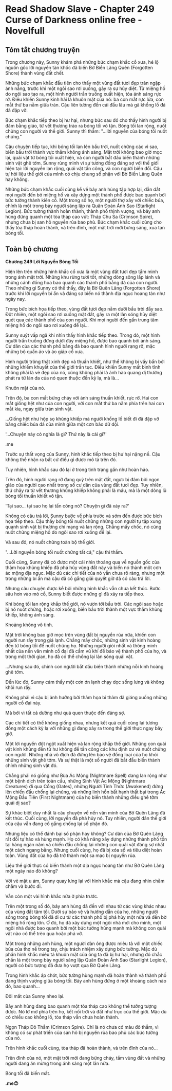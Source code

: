 # Read Shadow Slave - Chapter 249 Curse of Darkness online free - Novelfull

## Tóm tắt chương truyện

Trong chương này, Sunny khám phá những bức chạm khắc cổ xưa, hé lộ nguồn gốc lời nguyền tàn khốc đã biến Bờ Biển Lãng Quên (Forgotten Shore) thành vùng đất chết.

Những bức chạm khắc đầu tiên cho thấy một vùng đất tươi đẹp tràn ngập ánh nắng, trước khi một ngôi sao rơi xuống, gây ra sự hủy diệt. Từ miệng hố do ngôi sao tạo ra, một hình người trần truồng xuất hiện, tỏa ánh sáng rực rỡ. Điều khiến Sunny kinh hãi là khuôn mặt của nó: ba con mắt rực lửa, con mắt thứ ba nằm giữa trán. Cậu liên tưởng đến cái đầu lâu mà gã khổng lồ đá đã đập vỡ.

Bức chạm khắc tiếp theo bị hư hại, nhưng bức sau đó cho thấy hình người bị đâm bằng giáo, từ vết thương trào ra bóng tối vô tận. Bóng tối lan rộng, nuốt chửng con người và thế giới. Sunny thì thầm: "...lời nguyền của bóng tối nuốt chửng."

Câu chuyện tiếp tục, khi bóng tối lan lên bầu trời, nuốt chửng các vì sao, biến bầu trời thành vực thẳm không ánh sáng. Mặt trời không bao giờ mọc lại, quái vật từ bóng tối xuất hiện, và con người bắt đầu biến thành những sinh vật ghê tởm. Sunny rùng mình vì sự tương đồng đáng sợ với thế giới hiện tại: lời nguyền lan rộng, quái vật tấn công, và con người biến đổi. Cậu tự hỏi liệu thế giới của mình có chịu chung số phận với Bờ Biển Lãng Quên hay không.

Những bức chạm khắc cuối cùng kể về bảy anh hùng tập hợp lại, dẫn dắt mọi người đến bờ miệng hố và xây dựng một thành phố được bao quanh bởi bức tường thành kiên cố. Một trong số họ, một người thợ xây với chiếc búa, chính là một trong bảy người sáng lập ra Quân Đoàn Ánh Sao (Starlight Legion). Bức tường thành hoàn thành, thành phố thịnh vượng, và bảy anh hùng đứng quanh một tòa tháp cao vút: Tháp Chu Sa (Crimson Spire), nhưng chưa bị san hô nguyền rủa bao phủ. Bức chạm khắc cuối cùng cho thấy tòa tháp hoàn thành, và trên đỉnh, một mặt trời mới bừng sáng, xua tan bóng tối.

## Toàn bộ chương

**Chương 249 Lời Nguyền Bóng Tối**

Hiện lên trên những hình khắc cổ xưa là một vùng đất tươi đẹp tắm mình trong ánh mặt trời. Những khu rừng tươi tốt, những dòng sông lấp lánh và những cánh đồng hoa bao quanh các thành phố bằng đá của con người. Theo những gì Sunny có thể thấy, đây là Bờ Quên Lãng (Forgotten Shore) trước khi lời nguyền bí ẩn và đáng sợ biến nó thành địa ngục hoang tàn như ngày nay.

Trong bức bích họa tiếp theo, vùng đất tươi đẹp nằm dưới bầu trời đầy sao. Đột nhiên, một ngôi sao rơi xuống mặt đất, gây ra một làn sóng hủy diệt quét qua các thành phố của con người. Khi mọi người đến gần trung tâm miệng hố do ngôi sao rơi xuống để lại…

Sunny suýt vấp ngã khi nhìn thấy hình khắc tiếp theo. Trong đó, một hình người trần truồng đứng dưới đáy miệng hố, được bao quanh bởi ánh sáng. Cư dân của các thành phố bằng đá bao quanh hình người rạng rỡ, mặc những bộ quần áo và áo giáp cổ xưa.

Hình người trông thật xinh đẹp và thuần khiết, như thể không bị vấy bẩn bởi những khiếm khuyết của thế giới trần tục. Điều khiến Sunny mất bình tĩnh không phải là vẻ đẹp của nó, cũng không phải là ánh hào quang dị thường phát ra từ làn da của nó quen thuộc đến kỳ lạ, mà là...

Khuôn mặt của nó.

Trên đó, ba con mắt bừng cháy với ánh sáng thuần khiết, rực rỡ. Hai con mắt giống hệt như của con người, với con mắt thứ ba nằm phía trên hai con mắt kia, ngay giữa trán sinh vật.

…Giống hệt như hộp sọ khủng khiếp mà người khổng lồ biết đi đã đập vỡ bằng chiếc búa đá của mình giữa một cơn bão dữ dội.

'...Chuyện này có nghĩa là gì? Thứ này là cái gì?'

.me

Trước sự thất vọng của Sunny, hình khắc tiếp theo bị hư hại nặng nề. Cậu không thể nhận ra bất cứ điều gì được mô tả trên đó.

Tuy nhiên, hình khắc sau đó lại ở trong tình trạng gần như hoàn hảo.

Trên đó, hình người rạng rỡ đang quỳ trên mặt đất, ngực bị đâm bởi ngọn giáo của người cao nhất trong số cư dân của vùng đất tươi đẹp. Tuy nhiên, thứ chảy ra từ vết thương khủng khiếp không phải là máu, mà là một dòng lũ bóng tối thuần khiết vô tận.

'Tại sao... tại sao họ lại tấn công nó? Chuyện gì đã xảy ra?'

Không có câu trả lời, Sunny bước về phía trước và sớm đến được bức bích họa tiếp theo. Cậu thấy bóng tối nuốt chửng những con người tụ tập xung quanh sinh vật bị thương chí mạng và lan rộng. Chẳng mấy chốc, nó cũng nuốt chửng miệng hố do ngôi sao rơi xuống để lại.

Và sau đó, nó nuốt chửng toàn bộ thế giới.

"...Lời nguyền bóng tối nuốt chửng tất cả," cậu thì thầm.

Cuối cùng, Sunny đã có được một cái nhìn thoáng qua về nguồn gốc của thảm họa khủng khiếp đã phá hủy vùng đất này và biến nó thành một cơn ác mộng địa ngục. Mặc dù các chi tiết của nó vẫn chưa rõ ràng, nhưng một trong những bí ẩn mà cậu đã cố gắng giải quyết giờ đã có câu trả lời.

Nhưng câu chuyện được kể bởi những hình khắc vẫn chưa kết thúc. Bước sâu hơn vào mỏ cổ, Sunny biết được những gì đã xảy ra tiếp theo.

Khi bóng tối lan rộng khắp thế giới, nó vươn tới bầu trời. Các ngôi sao hoặc bị nó nuốt chửng, hoặc rơi xuống, biến bầu trời thành một vực thẳm khủng khiếp, không ánh sáng.

Khoảng không vô tinh.

Mặt trời không bao giờ mọc trên vùng đất bị nguyền rủa nữa, khiến con người run rẩy trong giá lạnh. Chẳng mấy chốc, những sinh vật kinh hoàng đến từ bóng tối để nuốt chửng họ. Những người giỏi nhất và thông minh nhất của nền văn minh cổ đại đã cầm vũ khí để bảo vệ thành phố của họ, và trong một thời gian, họ đã có thể chống lại làn sóng quái vật.

…Nhưng sau đó, chính con người bắt đầu biến thành những nỗi kinh hoàng ghê tởm.

Đến lúc đó, Sunny cảm thấy một cơn ớn lạnh chạy dọc sống lưng và không khỏi run rẩy.

Không phải vì cậu bị ảnh hưởng bởi thảm họa bi thảm đã giáng xuống những người cổ đại này.

Mà bởi vì tất cả dường như quá quen thuộc đến đáng sợ.

Các chi tiết có thể không giống nhau, nhưng kết quả cuối cùng lại tương đồng một cách kỳ lạ với những gì đang xảy ra trong thế giới thực ngay bây giờ.

Một lời nguyền đột ngột xuất hiện và lan rộng khắp thế giới. Những con quái vật kinh khủng đến từ hư không để tấn công các khu định cư và nuốt chửng con người. Những nhà vô địch đã đứng lên bảo vệ đồng loại của họ khỏi những sinh vật ghê tởm. Và sự thật là một số người đã bắt đầu biến thành chính những sinh vật đó.

Chẳng phải nó giống như Bùa Ác Mộng (Nightmare Spell) đang lan rộng như một bệnh dịch trên toàn cầu, những Sinh Vật Ác Mộng (Nightmare Creatures) đi qua Cổng (Gates), những Người Tỉnh Thức (Awakened) đứng lên chiến đấu chống lại chúng, và những linh hồn bất hạnh thất bại trong Ác Mộng Đầu Tiên (First Nightmare) của họ biến thành những điều ghê tởm quái dị sao?

Sự khác biệt duy nhất là câu chuyện về nền văn minh của Bờ Quên Lãng đã kết thúc. Cuối cùng, lời nguyền đã phá hủy nó. Tuy nhiên, người dân thế giới của cậu vẫn đang cố gắng chống lại số phận đó.

Nhưng liệu có thể đánh bại số phận hay không? Cư dân của Bờ Quên Lãng rất đỗi tự hào và hùng mạnh. Họ có khả năng xây dựng những thành phố tồn tại hàng ngàn năm và chiến đấu chống lại những con quái vật đáng sợ nhất một cách ngang bằng. Nhưng cuối cùng, họ đã bị xóa sổ và tiêu diệt hoàn toàn. Vùng đất của họ đã trở thành một sa mạc bị nguyền rủa.

Liệu thế giới thực có biến thành một địa ngục hoang tàn như Bờ Quên Lãng một ngày nào đó không?

Với vẻ mặt u ám, Sunny quay lưng lại với hình khắc mà cậu đang nhìn chằm chằm và bước đi.

Vẫn còn một vài hình khắc nữa ở phía trước.

Trên một trong số đó, bảy anh hùng đã đến với nhau từ các vùng khác nhau của vùng đất tăm tối. Dưới sự bảo vệ và hướng dẫn của họ, những người sống trong bóng tối đã di cư từ các thành phố bị phá hủy một nửa và đến bờ miệng hố rộng lớn. Ở đó, họ đã xây dựng một ngôi nhà mới cho mình, một ngôi nhà được bao quanh bởi một bức tường hùng mạnh mà không con quái vật nào có thể trèo qua hoặc phá vỡ.

Một trong những anh hùng, một người đàn ông được miêu tả với một chiếc búa của thợ nề trong tay, chịu trách nhiệm xây dựng bức tường. Mặc dù phần hình khắc miêu tả khuôn mặt của ông ta đã bị hư hại, nhưng đó chắc chắn là một trong bảy người sáng lập Quân Đoàn Ánh Sao (Starlight Legion), người có bức tượng đã đưa họ vượt qua Bờ Quên Lãng.

Trong hình khắc áp chót, bức tường hùng mạnh đã hoàn thành và thành phố đang thịnh vượng giữa bóng tối. Bảy anh hùng đứng ở một khoảng cách nào đó, bao quanh…

Đôi mắt của Sunny nheo lại.

Bảy anh hùng đang bao quanh một tòa tháp cao không thể tưởng tượng được. Nó lờ mờ phía trên họ, kết nối trời và đất như trục của thế giới. Mặc dù có chiều cao khổng lồ, tòa tháp vẫn chưa hoàn thành.

Ngọn Tháp Đỏ Thẫm (Crimson Spire). Chỉ là nó chưa có màu đỏ thẫm, vì không có sự phát triển của san hô bị nguyền rủa bao phủ các bức tường của nó.

Trên hình khắc cuối cùng, tòa tháp đã hoàn thành, và trên đỉnh của nó…

Trên đỉnh của nó, một mặt trời mới đang bừng cháy, tắm vùng đất và những người đang ăn mừng trong ánh sáng một lần nữa.

Bóng tối đã biến mất.

**.me😉**
